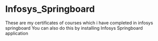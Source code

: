 # Infosys_Springboard
These are my certificates of courses which i have completed in infosys springboard
You can also do this by installing Infosys Springboard application
